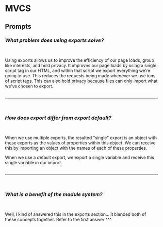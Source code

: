 # MVCS

## Prompts

### *What problem does using exports solve?*
<br/>

Using exports allows us to improve the efficiency of our page loads, group like interests, and hold privacy. It improves our page loads by using a single script tag in our HTML, and within that script we export everything we're going to use. This reduces the requests being made whenever we use tons of script tags. This can also hold privacy because files can only import what we've chosen to export.
<br/><br/><hr/><br/>
### *How does export differ from export default?*
<br/>

When we use multiple exports, the resulted "single" export is an object with these exports as the values of properties within this object. We can receive this by importing an object with the names of each of these properties.

When we use a default export, we export a single variable and receive this single variable in our import.
<br/><br/><hr/><br/>
### *What is a benefit of the module system?*
<br/>

Well, I kind of answered this in the exports section... it blended both of these concepts together. Refer to the first answer ^^^